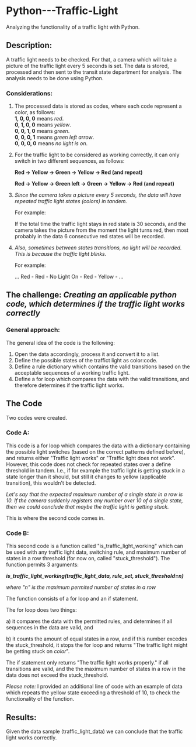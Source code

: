 # Python---Traffic-Light
Analyzing the functionality of a traffic light with Python. 

## Description:
A traffic light needs to be checked. 
For that, a camera which will take a picture of the traffic light every 5 seconds is set.
The data is stored, processed and then sent to the transit state department for analysis. 
The analysis needs to be done using Python.

### Considerations:
1) The processed data is stored as codes, where each code represent a color, as follows:  
**1, 0, 0, 0** means *red*.  
**0, 1, 0, 0** means *yellow*.  
**0, 0, 1, 0** means *green*.  
**0, 0, 0, 1** means *green left arrow*.  
**0, 0, 0, 0** means *no light is on*.

2) For the traffic light to be considered as working correctly, it can only switch in two different sequences, as follows:

   **Red -> Yellow -> Green -> Yellow -> Red (and repeat)**

   **Red -> Yellow -> Green left -> Green -> Yellow -> Red (and repeat)**

4) *Since the camera takes a picture every 5 seconds, the data will have repeated traffic light states (colors) in tandem.*

   For example:

   If the total time the traffic light stays in red state is 30 seconds, and the camera takes the picture from the moment the light turns red, then most probably in the data 6 consecutive red states will be recorded.

6) *Also, sometimes between states transitions, no light will be recorded. This is because the traffic light blinks.*

   For example:

   ... Red - Red - No Light On - Red - Yellow - ...

## The challenge: *Creating an applicable python code, which determines if the traffic light works correctly*
### General approach:
The general idea of the code is the following:
  1) Open the data accordingly, process it and convert it to a list.
  2) Define the possible states of the traffict light as color:code.
  3) Define a rule dictionary which contains the valid transitions based on the acceptable sequences of a working traffic light.
  4) Define a for loop which compares the data with the valid transitions, and therefore determines if the traffic light works.  

## The Code
Two codes were created.

### Code A:
This code is a for loop which compares the data with a dictionary containing the possible light switches (based on the correct patterns defined before), and returns either "Traffic light works" or "Traffic light does not work". 
However, this code does not check for repeated states over a define threshold in tandem. I.e., if for example the traffic light is getting stuck in a state longer than it should, but still it changes to yellow (applicable transition), this wouldn't be detected. 

*Let's say that the expected maximum number of a single state in a row is 10.
If the camera suddenly registers any number over 10 of a single state, then we could conclude that maybe the traffic light is getting stuck.*

This is where the second code comes in.

### Code B:
This second code is a function called "is_traffic_light_working" which can be used with any traffic light data, switching rule, and maximum number of states in a row threshold (for now on, called "stuck_threshold").
The function permits 3 arguments:
    
  ***is_traffic_light_working(traffic_light_data, rule_set, stuck_threshold=n)***
    
  *where "n" is the maximum permited number of states in a row*

The function consists of a for loop and an if statement.

The for loop does two things:

a) it compares the data with the permitted rules, and determines if all sequences in the data are valid, and

b) it counts the amount of equal states in a row, and if this number excedes the stuck_threshold, it stops the for loop and returns "The traffic light might be getting stuck on *color*". 

The if statement only returns "The traffic light works properly." if all transitions are valid, and the the maximum number of states in a row in the data does not exceed the stuck_threshold.

*Please note:* I provided an additional line of code with an example of data which repeats the yellow state exceeding a threshold of 10, to check the functionality of the function.

## Results:
Given the data sample (traffic_light_data)  we can conclude that the traffic light works correctly. 
